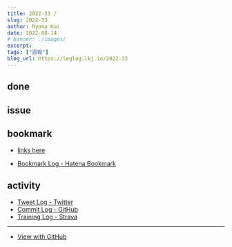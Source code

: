 ```yaml
---
title: 2022-33 / 
slug: 2022-33
author: Ryoma Kai
date: 2022-08-14
# banner: ./images/
excerpt: 
tags: ["週報"]
blog_url: https://leglog.lkj.io/2022-33
---
```


<!--greeting here-->

## done

### 

## issue

### 

## bookmark

- [links here]()


- [Bookmark Log - Hatena Bookmark](https://b.hatena.ne.jp/Ryo_K/bookmark)

## activity

<Tweet tweetLink="" />
<Instagram instagramId="" />
<YouTube youTubeId="" />

- [Tweet Log - Twitter](https://twitter.com/search?q=(from%3Alegnoh)%20until%3A2022-08-14%20since%3A2022-08-08%20-filter%3Areplies&src=typed_query)
- [Commit Log - GitHub](https://github.com/legnoh?tab=overview&from=2022-08-08&to=2022-08-14)
- [Training Log - Strava](https://www.strava.com/athletes/47349424/training/log)

----

- [View with GitHub](https://github.com/legnoh/leglog/blob/master/content/posts/202x/2022/33/index.md)
